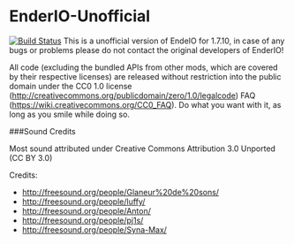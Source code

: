EnderIO-Unofficial
=======
[![Build Status](http://jenkins.usrv.eu:8080/buildStatus/icon?job=Ender-IO)](http://jenkins.usrv.eu:8080/job/Ender-IO/)
This is a unofficial version of EndeIO for 1.7.10, in case of any bugs or problems please do not contact the original developers of EnderIO!

All code (excluding the bundled APIs from other mods, which are covered by their respective licenses) are released without restriction into the public domain under the CC0 1.0 license (http://creativecommons.org/publicdomain/zero/1.0/legalcode) FAQ (https://wiki.creativecommons.org/CC0_FAQ).
Do what you want with it, as long as you smile while doing so.



###Sound Credits

Most sound attributed under Creative Commons Attribution 3.0 Unported (CC BY 3.0)

Credits:
- http://freesound.org/people/Glaneur%20de%20sons/
- http://freesound.org/people/luffy/
- http://freesound.org/people/Anton/
- http://freesound.org/people/pj1s/
- http://freesound.org/people/Syna-Max/
 
